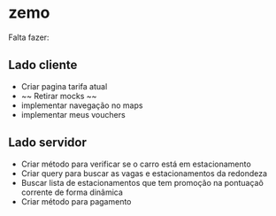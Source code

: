 # zemo

Falta fazer:<br/>
<h2>Lado cliente</h2>
<ul>
<li>Criar pagina tarifa atual</li>
<li>~~ Retirar mocks ~~</li>
<li>implementar navegação no maps</li>
<li>implementar meus vouchers</li>
</ul>

<h2>Lado servidor</h2>
<ul>
<li>Criar método para verificar se o carro está em estacionamento</li>
<li>Criar query para buscar as vagas e estacionamentos da redondeza</li>
<li>Buscar lista de estacionamentos que tem promoção na pontuaçaõ corrente de forma dinâmica</li>
<li>Criar método para pagamento</li>
<ul>
